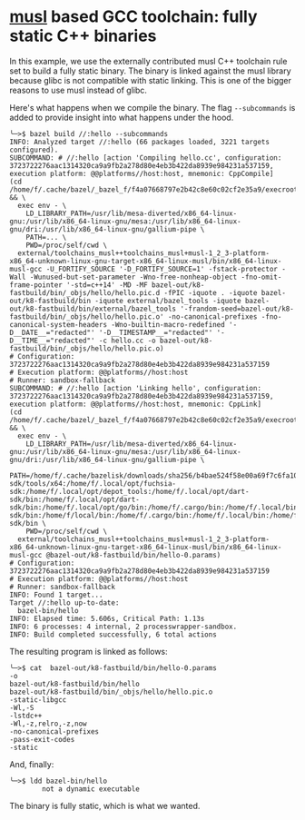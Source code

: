 # [musl][mm] based GCC toolchain: fully static C++ binaries

[mm]: https://en.wikipedia.org/wiki/Musl

In this example, we use the externally contributed musl C++ toolchain rule set
to build a fully static binary. The binary is linked against the musl library
because glibc is not compatible with static linking.  This is one of the bigger
reasons to use musl instead of glibc.

Here's what happens when we compile the binary. The flag `--subcommands` is added
to provide insight into what happens under the hood.

```
╰─>$ bazel build //:hello --subcommands
INFO: Analyzed target //:hello (66 packages loaded, 3221 targets configured).
SUBCOMMAND: # //:hello [action 'Compiling hello.cc', configuration: 3723722276aac1314320ca9a9fb2a278d80e4eb3b422da8939e984231a537159, execution platform: @@platforms//host:host, mnemonic: CppCompile]
(cd /home/f/.cache/bazel/_bazel_f/f4a07668797e2b42c8e60c02cf2e35a9/execroot/_main && \
  exec env - \
    LD_LIBRARY_PATH=/usr/lib/mesa-diverted/x86_64-linux-gnu:/usr/lib/x86_64-linux-gnu/mesa:/usr/lib/x86_64-linux-gnu/dri:/usr/lib/x86_64-linux-gnu/gallium-pipe \
    PATH=... \
    PWD=/proc/self/cwd \
  external/toolchains_musl++toolchains_musl+musl-1_2_3-platform-x86_64-unknown-linux-gnu-target-x86_64-linux-musl/bin/x86_64-linux-musl-gcc -U_FORTIFY_SOURCE '-D_FORTIFY_SOURCE=1' -fstack-protector -Wall -Wunused-but-set-parameter -Wno-free-nonheap-object -fno-omit-frame-pointer '-std=c++14' -MD -MF bazel-out/k8-fastbuild/bin/_objs/hello/hello.pic.d -fPIC -iquote . -iquote bazel-out/k8-fastbuild/bin -iquote external/bazel_tools -iquote bazel-out/k8-fastbuild/bin/external/bazel_tools '-frandom-seed=bazel-out/k8-fastbuild/bin/_objs/hello/hello.pic.o' -no-canonical-prefixes -fno-canonical-system-headers -Wno-builtin-macro-redefined '-D__DATE__="redacted"' '-D__TIMESTAMP__="redacted"' '-D__TIME__="redacted"' -c hello.cc -o bazel-out/k8-fastbuild/bin/_objs/hello/hello.pic.o)
# Configuration: 3723722276aac1314320ca9a9fb2a278d80e4eb3b422da8939e984231a537159
# Execution platform: @@platforms//host:host
# Runner: sandbox-fallback
SUBCOMMAND: # //:hello [action 'Linking hello', configuration: 3723722276aac1314320ca9a9fb2a278d80e4eb3b422da8939e984231a537159, execution platform: @@platforms//host:host, mnemonic: CppLink]
(cd /home/f/.cache/bazel/_bazel_f/f4a07668797e2b42c8e60c02cf2e35a9/execroot/_main && \
  exec env - \
    LD_LIBRARY_PATH=/usr/lib/mesa-diverted/x86_64-linux-gnu:/usr/lib/x86_64-linux-gnu/mesa:/usr/lib/x86_64-linux-gnu/dri:/usr/lib/x86_64-linux-gnu/gallium-pipe \
    PATH=/home/f/.cache/bazelisk/downloads/sha256/b4bae524f58e00a69f7c6fa10e62a91f85bfee586105dd480dccb4300c7cbca5/bin:/home/filmil/code/fzf/bin:/home/f/.local/bin:/home/f/.local/opt/fuchsia-sdk/tools/x64:/home/f/.local/opt/fuchsia-sdk:/home/f/.local/opt/depot_tools:/home/f/.local/opt/dart-sdk/bin:/home/f/.local/opt/dart-sdk/bin:/home/f/.local/opt/go/bin:/home/f/.cargo/bin:/home/f/.local/bin:/usr/local/sbin:/usr/local/bin:/usr/sbin:/usr/bin:/sbin:/bin:/usr/games:/usr/local/games:/snap/bin:/home/f/.cabal/bin:/home/f/.ghcup/bin:/home/f/code/fzf/bin:/home/f/local/bin:/home/f/.cargo/bin:/home/f/.local/bin:/home/f/local/opt/dart-sdk/bin:/home/f/local/bin:/home/f/.cargo/bin:/home/f/.local/bin:/home/f/local/opt/dart-sdk/bin \
    PWD=/proc/self/cwd \
  external/toolchains_musl++toolchains_musl+musl-1_2_3-platform-x86_64-unknown-linux-gnu-target-x86_64-linux-musl/bin/x86_64-linux-musl-gcc @bazel-out/k8-fastbuild/bin/hello-0.params)
# Configuration: 3723722276aac1314320ca9a9fb2a278d80e4eb3b422da8939e984231a537159
# Execution platform: @@platforms//host:host
# Runner: sandbox-fallback
INFO: Found 1 target...
Target //:hello up-to-date:
  bazel-bin/hello
INFO: Elapsed time: 5.606s, Critical Path: 1.13s
INFO: 6 processes: 4 internal, 2 processwrapper-sandbox.
INFO: Build completed successfully, 6 total actions

```

The resulting program is linked as follows:

```
╰─>$ cat  bazel-out/k8-fastbuild/bin/hello-0.params
-o
bazel-out/k8-fastbuild/bin/hello
bazel-out/k8-fastbuild/bin/_objs/hello/hello.pic.o
-static-libgcc
-Wl,-S
-lstdc++
-Wl,-z,relro,-z,now
-no-canonical-prefixes
-pass-exit-codes
-static
```

And, finally:

```
╰─>$ ldd bazel-bin/hello
        not a dynamic executable
```

The binary is fully static, which is what we wanted.

